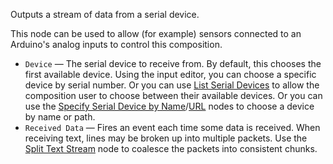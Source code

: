 Outputs a stream of data from a serial device.

This node can be used to allow (for example) sensors connected to an Arduino's analog inputs to control this composition.

   - `Device` — The serial device to receive from.  By default, this chooses the first available device.  Using the input editor, you can choose a specific device by serial number.  Or you can use [List Serial Devices](vuo-node://vuo.serial.listDevices) to allow the composition user to choose between their available devices.  Or you can use the [Specify Serial Device by Name](vuo-node://vuo.serial.make.name)/[URL](vuo-node://vuo.serial.make.url) nodes to choose a device by name or path.
   - `Received Data` — Fires an event each time some data is received.  When receiving text, lines may be broken up into multiple packets.  Use the [Split Text Stream](vuo-node://vuo.text.split.stream) node to coalesce the packets into consistent chunks.
